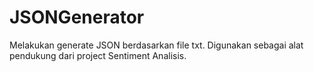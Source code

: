 # JSONGenerator
Melakukan generate JSON berdasarkan file txt. Digunakan sebagai alat pendukung dari project Sentiment Analisis.
